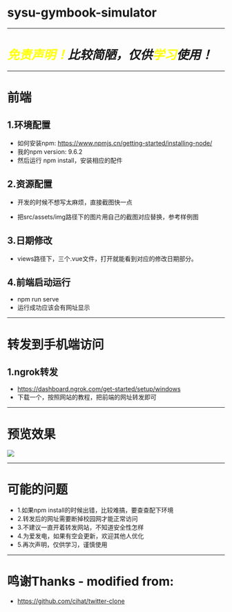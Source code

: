 # sysu-gymbook-simulator
---
# ***<font color=yellow>免责声明！</font>比较简陋，仅供<font color=yellow>学习</font>使用！***
---
# 前端

## 1.环境配置 
- 如何安装npm: https://www.npmjs.cn/getting-started/installing-node/
- 我的npm version: 9.6.2
- 然后运行 npm install，安装相应的配件


## 2.资源配置
- 开发的时候不想写太麻烦，直接截图快一点

- 把src/assets/img路径下的图片用自己的截图对应替换，参考样例图

## 3.日期修改
- views路径下，三个.vue文件，打开就能看到对应的修改日期部分。
  
## 4.前端启动运行
- npm run serve
- 运行成功应该会有网址显示
---
# 转发到手机端访问

## 1.ngrok转发
- https://dashboard.ngrok.com/get-started/setup/windows
- 下载一个，按照网站的教程，把前端的网址转发即可
---
# 预览效果

![](Yuanky123/SYSU-gymbook-simulator/preview.gif)

---
# 可能的问题
- 1.如果npm install的时候出错，比较难搞，要查查配下环境
- 2.转发后的网址需要断掉校园网才能正常访问
- 3.不建议一直开着转发网站，不知道安全性怎样
- 4.为爱发电，如果有空会更新，欢迎其他人优化
- 5.再次声明，仅供学习，谨慎使用
---
# 鸣谢Thanks - modified from:
- https://github.com/cihat/twitter-clone
